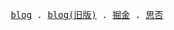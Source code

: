 <p align="center">
  <samp>
    <a href="https://shellingfordly.github.io/">blog</a> .
    <a href="https://shellingfordly.gitee.io/">blog(旧版)</a> .
    <a href="https://juejin.cn/user/3799557993142535">掘金</a> .
    <a href="https://segmentfault.com/u/shellingfordly/">思否</a> 
  </samp>
</p>
